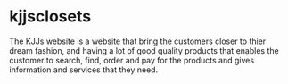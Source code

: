 # kjjsclosets
The KJJs website is a website that bring the customers closer to thier dream fashion, and having a lot of good quality products that enables the customer to search, find, order and pay for the products and gives information and services that they need.
